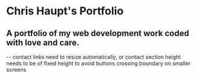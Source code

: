 # Chris Haupt's Portfolio

## A portfolio of my web development work coded with love and care.

-- contact links need to resize automatically, or contact section height needs to be of fixed height to avoid buttons crossing boundary on smaller screens
